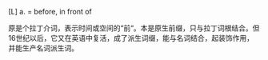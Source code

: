 [L] a. = before, in front of 

原是个拉丁介词，表示时间或空间的“前“。本是原生前缀，只与拉丁词根结合。但16世纪以后，它又在英语中复活，成了派生词缀，能与名词结合，起装饰作用，并能生产名词派生词。